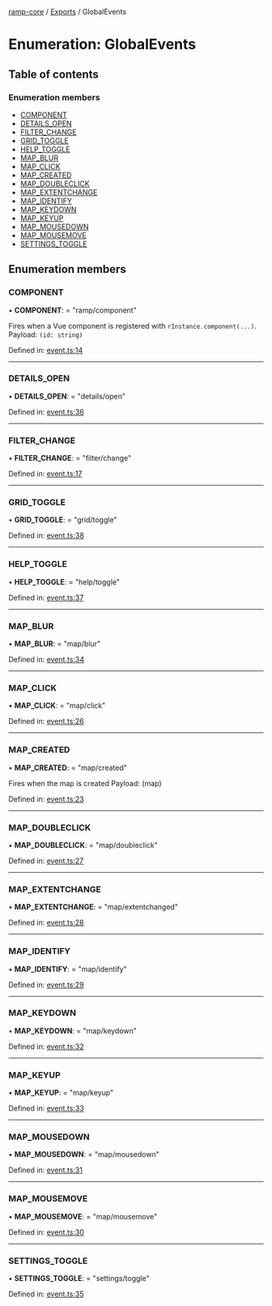 [ramp-core](../README.md) / [Exports](../modules.md) / GlobalEvents

# Enumeration: GlobalEvents

## Table of contents

### Enumeration members

- [COMPONENT](globalevents.md#component)
- [DETAILS\_OPEN](globalevents.md#details_open)
- [FILTER\_CHANGE](globalevents.md#filter_change)
- [GRID\_TOGGLE](globalevents.md#grid_toggle)
- [HELP\_TOGGLE](globalevents.md#help_toggle)
- [MAP\_BLUR](globalevents.md#map_blur)
- [MAP\_CLICK](globalevents.md#map_click)
- [MAP\_CREATED](globalevents.md#map_created)
- [MAP\_DOUBLECLICK](globalevents.md#map_doubleclick)
- [MAP\_EXTENTCHANGE](globalevents.md#map_extentchange)
- [MAP\_IDENTIFY](globalevents.md#map_identify)
- [MAP\_KEYDOWN](globalevents.md#map_keydown)
- [MAP\_KEYUP](globalevents.md#map_keyup)
- [MAP\_MOUSEDOWN](globalevents.md#map_mousedown)
- [MAP\_MOUSEMOVE](globalevents.md#map_mousemove)
- [SETTINGS\_TOGGLE](globalevents.md#settings_toggle)

## Enumeration members

### COMPONENT

• **COMPONENT**: = "ramp/component"

Fires when a Vue component is registered with `rInstance.component(...)`.
Payload: `(id: string)`

Defined in: [event.ts:14](https://github.com/an-w/ramp4-pcar4/blob/e1fe25a/packages/ramp-core/src/api/event.ts#L14)

___

### DETAILS\_OPEN

• **DETAILS\_OPEN**: = "details/open"

Defined in: [event.ts:36](https://github.com/an-w/ramp4-pcar4/blob/e1fe25a/packages/ramp-core/src/api/event.ts#L36)

___

### FILTER\_CHANGE

• **FILTER\_CHANGE**: = "filter/change"

Defined in: [event.ts:17](https://github.com/an-w/ramp4-pcar4/blob/e1fe25a/packages/ramp-core/src/api/event.ts#L17)

___

### GRID\_TOGGLE

• **GRID\_TOGGLE**: = "grid/toggle"

Defined in: [event.ts:38](https://github.com/an-w/ramp4-pcar4/blob/e1fe25a/packages/ramp-core/src/api/event.ts#L38)

___

### HELP\_TOGGLE

• **HELP\_TOGGLE**: = "help/toggle"

Defined in: [event.ts:37](https://github.com/an-w/ramp4-pcar4/blob/e1fe25a/packages/ramp-core/src/api/event.ts#L37)

___

### MAP\_BLUR

• **MAP\_BLUR**: = "map/blur"

Defined in: [event.ts:34](https://github.com/an-w/ramp4-pcar4/blob/e1fe25a/packages/ramp-core/src/api/event.ts#L34)

___

### MAP\_CLICK

• **MAP\_CLICK**: = "map/click"

Defined in: [event.ts:26](https://github.com/an-w/ramp4-pcar4/blob/e1fe25a/packages/ramp-core/src/api/event.ts#L26)

___

### MAP\_CREATED

• **MAP\_CREATED**: = "map/created"

Fires when the map is created
Payload: (map)

Defined in: [event.ts:23](https://github.com/an-w/ramp4-pcar4/blob/e1fe25a/packages/ramp-core/src/api/event.ts#L23)

___

### MAP\_DOUBLECLICK

• **MAP\_DOUBLECLICK**: = "map/doubleclick"

Defined in: [event.ts:27](https://github.com/an-w/ramp4-pcar4/blob/e1fe25a/packages/ramp-core/src/api/event.ts#L27)

___

### MAP\_EXTENTCHANGE

• **MAP\_EXTENTCHANGE**: = "map/extentchanged"

Defined in: [event.ts:28](https://github.com/an-w/ramp4-pcar4/blob/e1fe25a/packages/ramp-core/src/api/event.ts#L28)

___

### MAP\_IDENTIFY

• **MAP\_IDENTIFY**: = "map/identify"

Defined in: [event.ts:29](https://github.com/an-w/ramp4-pcar4/blob/e1fe25a/packages/ramp-core/src/api/event.ts#L29)

___

### MAP\_KEYDOWN

• **MAP\_KEYDOWN**: = "map/keydown"

Defined in: [event.ts:32](https://github.com/an-w/ramp4-pcar4/blob/e1fe25a/packages/ramp-core/src/api/event.ts#L32)

___

### MAP\_KEYUP

• **MAP\_KEYUP**: = "map/keyup"

Defined in: [event.ts:33](https://github.com/an-w/ramp4-pcar4/blob/e1fe25a/packages/ramp-core/src/api/event.ts#L33)

___

### MAP\_MOUSEDOWN

• **MAP\_MOUSEDOWN**: = "map/mousedown"

Defined in: [event.ts:31](https://github.com/an-w/ramp4-pcar4/blob/e1fe25a/packages/ramp-core/src/api/event.ts#L31)

___

### MAP\_MOUSEMOVE

• **MAP\_MOUSEMOVE**: = "map/mousemove"

Defined in: [event.ts:30](https://github.com/an-w/ramp4-pcar4/blob/e1fe25a/packages/ramp-core/src/api/event.ts#L30)

___

### SETTINGS\_TOGGLE

• **SETTINGS\_TOGGLE**: = "settings/toggle"

Defined in: [event.ts:35](https://github.com/an-w/ramp4-pcar4/blob/e1fe25a/packages/ramp-core/src/api/event.ts#L35)
